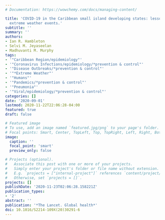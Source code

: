 ```yaml
---
# Documentation: https://wowchemy.com/docs/managing-content/

title: 'COVID-19 in the Caribbean small island developing states: lessons learnt from
  extreme weather events.'
subtitle: ''
summary: ''
authors:
- Ian R. Hambleton
- Selvi M. Jeyaseelan
- Madhuvanti M. Murphy
tags:
- '"Caribbean Region/epidemiology"'
- '"Coronavirus Infections/epidemiology/*prevention & control"'
- '"Disease Outbreaks/*prevention & control"'
- '"*Extreme Weather"'
- '"Humans"'
- '"Pandemics/*prevention & control"'
- '"Pneumonia"'
- '"Viral/epidemiology/*prevention & control"'
categories: []
date: '2020-09-01'
lastmod: 2020-11-22T22:06:28-04:00
featured: true
draft: false

# Featured image
# To use, add an image named `featured.jpg/png` to your page's folder.
# Focal points: Smart, Center, TopLeft, Top, TopRight, Left, Right, BottomLeft, Bottom, BottomRight.
image:
  caption: ''
  focal_point: 'smart'
  preview_only: false

# Projects (optional).
#   Associate this post with one or more of your projects.
#   Simply enter your project's folder or file name without extension.
#   E.g. `projects = ["internal-project"]` references `content/project/deep-learning/index.md`.
#   Otherwise, set `projects = []`.
projects: []
publishDate: '2020-11-23T02:06:28.158221Z'
publication_types:
- '2'
abstract: ''
publication: '*The Lancet. Global health*'
doi: 10.1016/S2214-109X(20)30291-6
---
```

